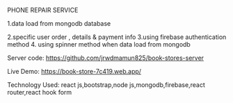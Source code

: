 PHONE REPAIR SERVICE

1.data load from mongodb database

2.specific user order , details & payment info
3.using firebase authentication method
4. using spinner method when data load from mongodb

 Server code: https://github.com/jrwdmamun825/book-stores-server

 Live Demo: https://book-store-7c419.web.app/

Technology Used: react js,bootstrap,node js,mongodb,firebase,react router,react hook form
